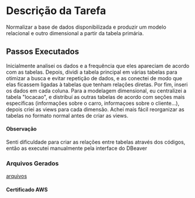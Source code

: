 # Descrição da Tarefa
Normalizar a base de dados disponibilizada e produzir um modelo relacional e outro dimensional a partir da tabela primária.

## Passos Executados 
Inicialmente analisei os dados e a frequência que eles apareciam de acordo com as tabelas. Depois, dividi a tabela principal em várias tabelas para otimizar a busca e evitar repetição de dados, e as conectei de modo que elas ficassem ligadas à tabelas que tenham relações diretas. Por fim, inseri os dados em cada coluna.
Para a modelagem dimensional, eu centralizei a tabela "locacao", e distribuí as outras tabelas de acordo com seções mais específicas (informações sobre o carro, informaçoes sobre o cliente...), depois criei as views para cada dimensão. Achei mais fácil reorganizar as tabelas no formato normal antes de criar as views.
#### Observação
Senti dificuldade para criar as relações entre tabelas através dos códigos, então as executei manualmente pela interface do DBeaver



### Arquivos Gerados
[arquivos](https://github.com/grazysb/Programa_de_Bolsas_Compass-UOL/tree/ac543e9dde31c097b3b9b83858c86c718b8cb056/Arquivos_sprint2)


#### Certificado AWS